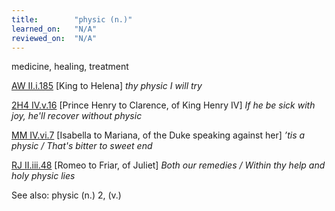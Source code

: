 ```yaml
---
title:        "physic (n.)"
learned_on:   "N/A"
reviewed_on:  "N/A"
---
```


medicine, healing, treatment

[AW II.i.185](https://www.shakespeareswords.com/Public/Play.aspx?Act=2&Scene=1&WorkId=30#221139) \[King to Helena\] *thy physic I will try*

[2H4 IV.v.16](https://www.shakespeareswords.com/Public/Play.aspx?Act=4&Scene=5&WorkId=39#260828) \[Prince Henry to Clarence, of King Henry IV\] *If he be sick with joy, he'll recover without physic*

[MM IV.vi.7](https://www.shakespeareswords.com/Public/Play.aspx?Act=4&Scene=6&WorkId=27#211354) \[Isabella to Mariana, of the Duke speaking against her\] *’tis a physic / That's bitter to sweet end*

[RJ II.iii.48](https://www.shakespeareswords.com/Public/Play.aspx?Act=2&Scene=3&WorkId=32#229622) \[Romeo to Friar, of Juliet\] *Both our remedies / Within thy help and holy physic lies*

See also: physic (n.) 2, (v.)

